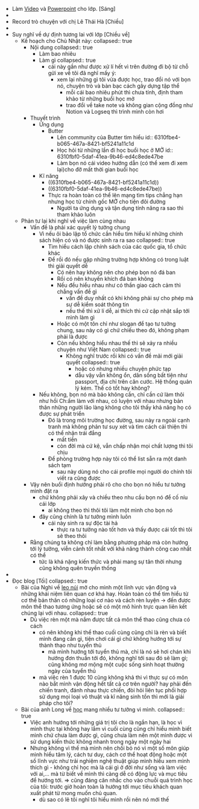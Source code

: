 - Làm [Video](https://drive.google.com/file/d/10oQ4ioXOeul8yl8z2wTX-TilOiZris3z/view?usp=sharing) và [Powerpoint](https://drive.google.com/file/d/1olVaB5ozH-ZT9wqheAmTa4911ynqwoOb/view?usp=sharing) cho lớp. [Sáng]
-
- Record trò chuyện với chị Lê Thái Hà [Chiều]
-
- Suy nghĩ về dự định tương lai với lớp [Chiều về]
	- Kế hoạch cho Chủ Nhật này:
	  collapsed:: true
		- Nội dung
		  collapsed:: true
			- Làm bao nhiêu
			- Làm gì
			  collapsed:: true
				- cái này gần như được xử lí hết vì trên đường đi bộ từ chỗ gửi xe về tôi đã nghĩ mấy ý:
					- xem lại những gì tôi vừa được học, trao đổi nó với bọn nó, chuyện trò và bàn bạc cách gây dựng tập thể
						- mỗi cái bao nhiêu phút thì chưa tính, định tham khảo từ những buổi học mở
						- trao đổi về take note và không gian cộng đồng như Notion và Logseq thì trình mình còn hơi
		- Thuyết trình
			- Ứng dụng
				- Butter
					- Lên community của Butter tìm hiểu
					  id:: 6310fbe4-b065-467a-8421-bf5241a11c1d
					- Học hỏi từ những lần đi học buổi học ở MỞ
					  id:: 6310fbf0-5daf-41ea-9b46-ed4c8ede47be
					- Làm bọn nó cái video hướng dẫn (có thể xem đi xem lại)cho đỡ mất thời gian buổi học
			- Kĩ năng
				- ((6310fbe4-b065-467a-8421-bf5241a11c1d))
				- ((6310fbf0-5daf-41ea-9b46-ed4c8ede47be))
				- Thực ra hoàn toàn có thể lên mạng tìm tips chẳng hạn nhưng học từ chính gốc MỞ cho tiện đôi đường
					- Người ta ứng dụng và tận dụng tính năng ra sao thì tham khảo luôn
	- Phản tư lại khi nghĩ về việc làm cùng nhau
		- Vấn đề là phải xác quyết lý tưởng chung
			- Vì nếu ôi bảo lập tổ chức cần hiểu tìm hiểu kĩ những chính sách hiện có và nó được sinh ra ra sao
			  collapsed:: true
				- Tìm hiểu cách lập chính sách của các quốc gia, tổ chức khác
				- Để rồi đó nếu gặp những trường hợp không có trong luật thì giải quyết dễ
					- Có nên hay không nên cho phép bọn nó đá ban
					- Rồi có nên khuyến khích đá ban không
					- Nếu đều hiểu nhau như có thần giao cách cảm thì chẳng vấn đề gì
						- vấn đề duy nhất có khi không phải sự cho phép mà sự dễ kiểm soát thông tin
						- nếu thế thì xử lí dễ, ai thích thì cứ cập nhật sắp tới mình làm gì
					- Hoặc có một tôn chỉ như slogan để tạo tư tưởng chung, sau này có gì chứ chiếu theo đó, không phạm phải là được
					- Còn nếu không hiểu nhau thế thì sẽ xảy ra nhiều chuyện như Việt Nam
					  collapsed:: true
						- Không nghĩ trước rồi khi có vấn đề mãi mới giải quyết
						  collapsed:: true
							- hoặc có nhưng nhiều chuyện phức tạp
							- dẫu vậy vẫn không ổn, dân sống bất tiện như passport, địa chỉ trên căn cước. Hệ thống quản lý kém. Thế có tốt hay không?
			- Nếu không, bọn nó mà bảo không cần, chỉ cần cứ làm thôi như hồi Ch:ấm làm với nhau, có luyện với nhau nhưng bản thân những người lão làng không cho tôi thấy khả năng họ có được sự phát triển
				- Đó là trong môi trường học đường, sau này ra ngoài cạnh tranh mà không phản tư suy xét và tìm cách cải thiện thì có thể nhận trái đắng
					- mất tiền
					- còn đời mà cứ kệ, vẫn chấp nhận mọi chất lượng thì tôi chịu
				- Để phòng trường hợp này tôi có thể list sẵn ra một danh sách tạm
					- sau này dùng nó cho cái profile mọi người do chính tôi viết ra cũng được
		- Vậy nên buổi định hướng phải rõ cho cho bọn nó hiểu tư tưởng mình đặt ra
			- chứ không phải xây và chiều theo nhu cầu bọn nó để cố níu cái lớp
				- ai không theo thì thôi tôi làm một mình cho bọn nó
			- đây cũng chính là tư tưởng mình luôn
				- cái này sinh ra sự độc tài hả
					- thực ra tư tưởng nào tốt hơn và thấy được cái tốt thì tôi sẽ theo thôi
		- Rằng chúng ta không chỉ làm bằng phương pháp mà còn hướng tới lý tưởng, viễn cảnh tốt nhất với khả năng thành công cao nhất có thể
			- tức là khá nặng kiến thức và phải mang sự tân thời nhưng cũng không quên truyền thống
-
- Đọc blog [Tối]
  collapsed:: true
	- Bài của Nghi về [leo núi](https://www.notion.so/fuongdo/Tu-i-Kh-i-leo-n-i-d818d0fd1a4f4da9baac54967cec72bb) mở cho mình một lĩnh vực vận động và những khái niệm liên quan cơ khá hay. Hoàn toàn có thể tìm hiểu từ cơ thể bản thân có những loại cơ nào và cách rèn luyện -> đến được môn thể thao tương ứng hoặc sẽ có một mô hình trực quan liên kết chúng lại với nhau.
	  collapsed:: true
		- Dù việc rèn một mà nắm được tất cả môn thể thao cũng chưa có cách
			- có nên không khi thể thao cuối cùng cũng chỉ là rèn và biết mình đang cần gì, tiện chơi cái gì chứ không hướng tới sự thành thạo như tuyển thủ
				- mà mình hướng tới tuyển thủ mà, chỉ là nó sẽ hơi chán khi hướng đơn thuần tới đó, không nghĩ tới sau đó sẽ làm gì; cũng không mơ mộng một cuộc sống sinh hoạt thường ngày của tuyển thủ
			- mà việc rèn 1 được 10 cũng không khả thi vì thực sự có môn nào bắt mình vận động hết tất cả cơ trên người? hay phải đến chiến tranh, đánh nhau thực chiến, đòi hỏi liên tục phối hợp sử dụng mọi loại võ thuật và kĩ năng sinh tồn thì mới là giải pháp cho tôi?
	- Bài của anh Long về [học](https://www.notion.so/fuongdo/H-c-l-g-V-h-c-th-n-o-f73c421ed2d34bf4883aea8d3e661d9c) mang nhiều tư tưởng vì mình.
	  collapsed:: true
		- Việc anh hướng tới những giá trị tôi cho là ngắn hạn, là học vì mình thực tại không hay lắm vì cuối cùng cũng chỉ hiểu mình biết mình chứ chưa làm được gì, cũng chưa làm nên một mình được vì sử dụng kiến thức không nhanh trong ngày một ngày hai
		- Nhưng không vì thế mà mình nên chối bỏ nó vì một số môn giúp mình hiểu tâm lý, cách tư duy, cách cơ thể hoạt động hoặc một số lĩnh vực như trải nghiệm nghệ thuật giúp mình hiểu xem mình thích gì - không chỉ học mà là cái gì ở đời như sống và làm việc với ai,... mà từ biết về mình thì càng dễ có động lực và mục tiêu để hướng tới. => cũng đáng cân nhắc cho vào chuỗi  quá trình học của tôi: trước giờ hoàn toàn là hướng tới mục tiêu khách quan xuất phát từ mong muốn chủ quan.
			- dù sao có lẽ tôi nghĩ tôi hiểu mình rồi nên nó mới thế